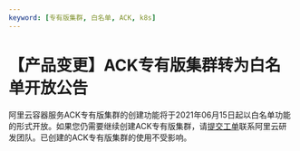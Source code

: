 ```yaml
---
keyword: [专有版集群, 白名单, ACK, k8s]
---
```


# 【产品变更】ACK专有版集群转为白名单开放公告

阿里云容器服务ACK专有版集群的创建功能将于2021年06月15日起以白名单功能的形式开放。如果您仍需要继续创建ACK专有版集群，请[提交工单](https://selfservice.console.aliyun.com/ticket/createIndex)联系阿里云研发团队。已创建的ACK专有版集群的使用不受影响。

